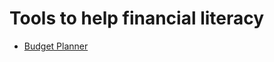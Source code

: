 # Tools to help financial literacy

- [Budget Planner](https://itools-ioutils.fcac-acfc.gc.ca/BP-PB/budget-planner)
